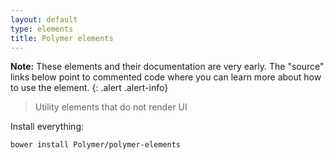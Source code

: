 ```yaml
---
layout: default
type: elements
title: Polymer elements
---
```


**Note:** These elements and their documentation are very early.
The "source" links below point to commented code where you can learn more about
how to use the element.
{: .alert .alert-info}

> Utility elements that do not render UI

Install everything:

    bower install Polymer/polymer-elements
